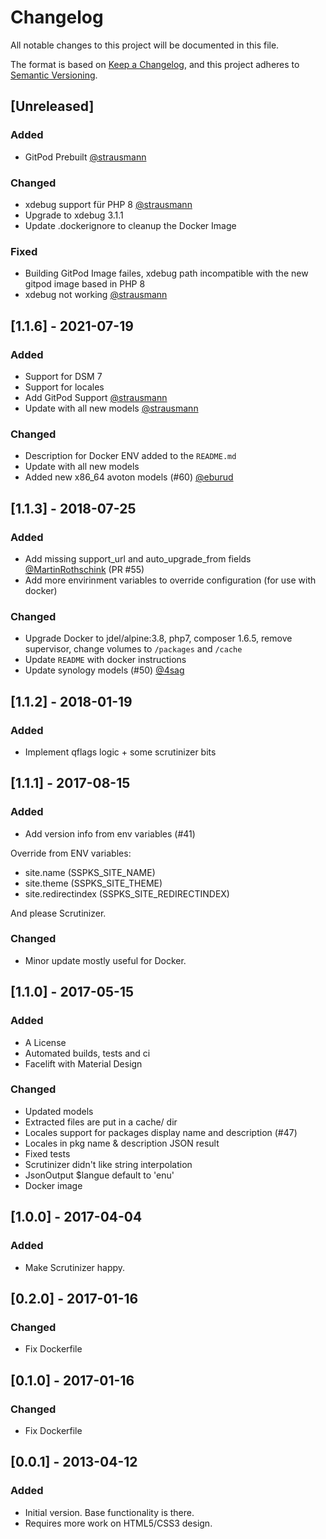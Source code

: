 # Changelog
All notable changes to this project will be documented in this file.

The format is based on [Keep a Changelog](https://keepachangelog.com/en/1.0.0/),
and this project adheres to [Semantic Versioning](https://semver.org/spec/v2.0.0.html).

## [Unreleased]
### Added

* GitPod Prebuilt [@strausmann](https://github.com/strausmann)

### Changed

* xdebug support für PHP 8 [@strausmann](https://github.com/strausmann)
* Upgrade to xdebug 3.1.1
* Update .dockerignore to cleanup the Docker Image

### Fixed

* Building GitPod Image failes, xdebug path incompatible with the new gitpod image based in PHP 8
* xdebug not working [@strausmann](https://github.com/strausmann)

## [1.1.6] - 2021-07-19	
### Added

* Support for DSM 7
* Support for locales
* Add GitPod Support [@strausmann](https://github.com/strausmann)
* Update with all new models [@strausmann](https://github.com/strausmann)

### Changed

* Description for Docker ENV added to the `README.md`
* Update with all new models
* Added new x86_64 avoton models (#60) [@eburud](https://github.com/eburud)

## [1.1.3] - 2018-07-25
### Added

* Add missing support_url and auto_upgrade_from fields [@MartinRothschink](https://github.com/MartinRothschink) (PR #55)
* Add more envirinment variables to override configuration (for use with docker)

### Changed

* Upgrade Docker to jdel/alpine:3.8, php7, composer 1.6.5, remove supervisor, change volumes to `/packages` and `/cache`
* Update `README` with docker instructions
* Update synology models (#50) [@4sag](https://github.com/4sag)


## [1.1.2] - 2018-01-19
### Added

* Implement qflags logic + some scrutinizer bits

## [1.1.1] - 2017-08-15
### Added

* Add version info from env variables (#41)

Override from ENV variables:

  - site.name (SSPKS_SITE_NAME)
  - site.theme (SSPKS_SITE_THEME)
  - site.redirectindex (SSPKS_SITE_REDIRECTINDEX)
  
And please Scrutinizer.
### Changed

* Minor update mostly useful for Docker.


## [1.1.0] - 2017-05-15
### Added

* A License
* Automated builds, tests and ci
* Facelift with Material Design

### Changed

* Updated models
* Extracted files are put in a cache/ dir
* Locales support for packages display name and description (#47)
* Locales in pkg name & description JSON result
* Fixed tests
* Scrutinizer didn't like string interpolation
* JsonOutput $langue default to 'enu'
* Docker image

## [1.0.0] - 2017-04-04
### Added

* Make Scrutinizer happy.

## [0.2.0] - 2017-01-16
### Changed

* Fix Dockerfile

## [0.1.0] - 2017-01-16
### Changed

* Fix Dockerfile

## [0.0.1] - 2013-04-12
### Added

* Initial version. Base functionality is there. 
* Requires more work on HTML5/CSS3 design.
